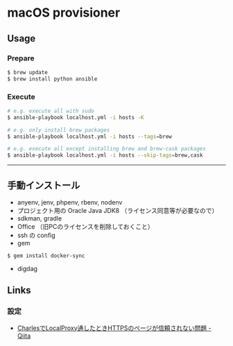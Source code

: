 # macOS provisioner

## Usage

### Prepare

```bash
$ brew update
$ brew install python ansible
```

### Execute

```bash
# e.g. execute all with sudo
$ ansible-playbook localhost.yml -i hosts -K

# e.g. only install brew packages
$ ansible-playbook localhost.yml -i hosts --tags=brew

# e.g. execute all except installing brew and brew-cask packages
$ ansible-playbook localhost.yml -i hosts --skip-tags=brew,cask
```

-----

## 手動インストール

- anyenv, jenv, phpenv, rbenv, nodenv
- プロジェクト用の Oracle Java JDK8 （ライセンス同意等が必要なので）
- sdkman, gradle
- Office （旧PCのライセンスを削除しておくこと）
- ssh の config
- gem

```
$ gem install docker-sync
```

- digdag

## Links

### 設定
- [CharlesでLocalProxy通したときHTTPSのページが信頼されない問題 \- Qiita](https://qiita.com/yd_niku/items/569df587bc17f29fd7ee)
